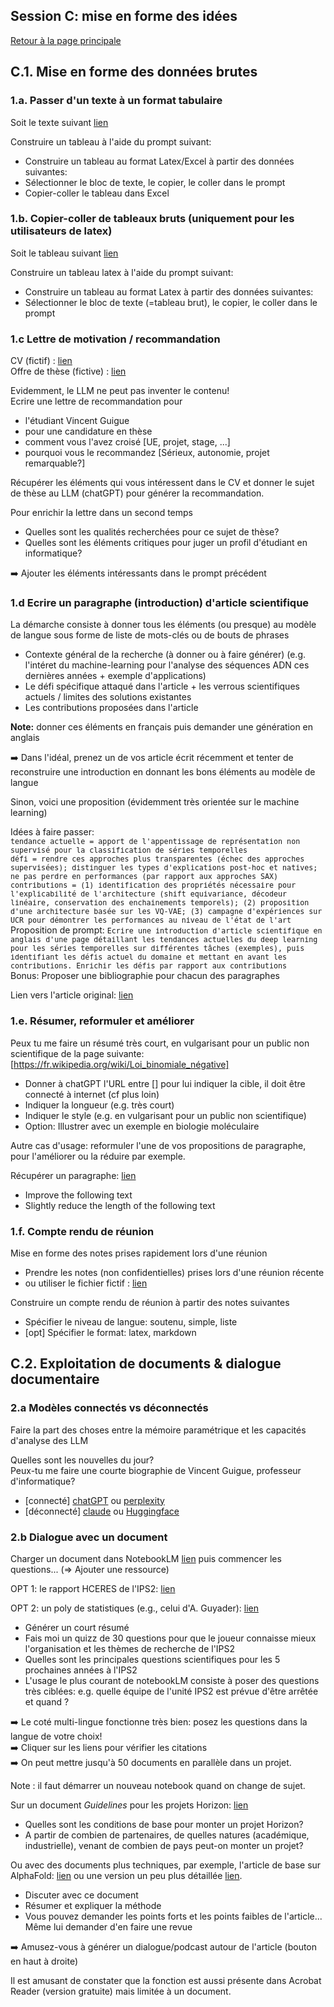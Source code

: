 ## Session C: mise en forme des idées

[Retour à la page principale](README.md)

## C.1. Mise en forme des données brutes

### 1.a. Passer d'un texte à un format tabulaire

Soit le texte suivant [lien](https://fr.wikipedia.org/wiki/Agriculture_en_France#Occupation_des_sols_et_du_territoire)

<div class="ex-box">

Construire un tableau à l'aide du prompt suivant:
<ul>
<li>Construire un tableau au format Latex/Excel à partir des données suivantes:</li>
<li>Sélectionner le bloc de texte, le copier, le coller dans le prompt</li>
<li>Copier-coller le tableau dans Excel</li>
</ul>

</div>

### 1.b. Copier-coller de tableaux bruts (uniquement pour les utilisateurs de latex)

Soit le tableau suivant [lien](https://fr.wikipedia.org/wiki/Agriculture_en_France#Productions_agricoles)

<div class="ex-box">

Construire un tableau latex à l'aide du prompt suivant:
<ul>
<li>Construire un tableau au format Latex à partir des données suivantes:</li>
<li>Sélectionner le bloc de texte (=tableau brut), le copier, le coller dans le prompt</li>
</ul>

</div>

### 1.c Lettre de motivation / recommandation

CV (fictif) : [lien](https://github.com/vguigue/tuto-LLM/blob/main/ressources/CV_Vincent_Guigue.pdf)<BR>
Offre de thèse (fictive) : [lien](https://github.com/vguigue/tuto-LLM/blob/main/ressources/sujet.pdf)

<div class="ex-box">

Evidemment, le LLM ne peut pas inventer le contenu!<BR>
Ecrire une lettre de recommandation pour
<ul>
<li>l'étudiant Vincent Guigue</li>
<li>pour une candidature en thèse</li>
<li>comment vous l'avez croisé [UE, projet, stage, ...]</li>
<li>pourquoi vous le recommandez [Sérieux, autonomie, projet remarquable?]</li>
</ul>
Récupérer les éléments qui vous intéressent dans le CV et donner le sujet de thèse au LLM (chatGPT) pour générer la recommandation.

</div>

Pour enrichir la lettre dans un second temps
<div class="ex-box">

<ul>
<li>Quelles sont les qualités recherchées pour ce sujet de thèse?</li>
<li>Quelles sont les éléments critiques pour juger un profil d'étudiant en informatique?</li>
</ul>
➡️ Ajouter les éléments intéressants dans le prompt précédent

</div>

### 1.d Ecrire un paragraphe (introduction) d'article scientifique

La démarche consiste à donner tous les éléments (ou presque) au modèle de langue sous forme de liste de mots-clés ou de bouts de phrases

- Contexte général de la recherche (à donner ou à faire générer) (e.g. l'intéret du machine-learning pour l'analyse des séquences ADN ces dernières années + exemple d'applications)
- Le défi spécifique attaqué dans l'article + les verrous scientifiques actuels / limites des solutions existantes
- Les contributions proposées dans l'article

**Note:** donner ces éléments en français puis demander une génération en anglais

<div class="ex-box">

➡️ Dans l'idéal, prenez un de vos article écrit récemment et tenter de reconstruire une introduction en donnant les bons éléments au modèle de langue

</div>

Sinon, voici une proposition (évidemment très orientée sur le machine learning)

<div class="ex-box">

Idées à faire passer:<BR>
<tt><small> 
tendance actuelle = apport de l'appentissage de représentation non supervisé pour la classification de séries temporelles<BR>
défi = rendre ces approches plus transparentes (échec des approches supervisées); distinguer les types d'explications post-hoc et natives; ne pas perdre en performances (par rapport aux approches SAX)<BR>
contributions = (1) identification des propriétés nécessaire pour l'explicabilité de l'architecture (shift equivariance, décodeur linéaire, conservation des enchainements temporels); (2) proposition d'une architecture basée sur les VQ-VAE; (3) campagne d'expériences sur UCR pour démontrer les performances au niveau de l'état de l'art
</small></tt>
<BR>
Proposition de prompt:
<tt><small> 
Ecrire une introduction d'article scientifique en anglais d'une page détaillant les tendances actuelles du deep learning pour les séries temporelles sur différentes tâches (exemples), puis identifiant les défis actuel du domaine et mettant en avant les contributions. Enrichir les défis par rapport aux contributions
</small></tt>
<BR>
Bonus: Proposer une bibliographie pour chacun des paragraphes

Lien vers l'article original: <a href="https://arxiv.org/abs/2310.16696"> lien </a>
</div>

### 1.e. Résumer, reformuler et améliorer

<div class="ex-box">

Peux tu me faire un résumé très court, en vulgarisant pour un public non scientifique de la page suivante: [https://fr.wikipedia.org/wiki/Loi_binomiale_négative]

<ul>
<li>Donner à chatGPT l'URL entre [] pour lui indiquer la cible, il doit être connecté à internet (cf plus loin)</li>
<li>Indiquer la longueur (e.g. très court)</li>
<li>Indiquer le style (e.g. en vulgarisant pour un public non scientifique)</li>
<li>Option: Illustrer avec un exemple en biologie moléculaire</li>
</ul>

</div>


Autre cas d'usage: reformuler l'une de vos propositions de paragraphe, pour l'améliorer ou la réduire par exemple.

Récupérer un paragraphe: [lien](https://github.com/vguigue/tuto-LLM/blob/main/ressources/paragraph.txt)

<div class="ex-box">

<ul>
<li>Improve the following text</li>
<li>Slightly reduce the length of the following text</li>
</ul>

</div>

### 1.f. Compte rendu de réunion

Mise en forme des notes prises rapidement lors d'une réunion 

- Prendre les notes (non confidentielles) prises lors d'une réunion récente
- ou utiliser le fichier fictif : [lien](https://github.com/vguigue/tuto-LLM/blob/main/ressources/notes.txt)

<div class="ex-box">

Construire un compte rendu de réunion à partir des notes suivantes

<ul>
<li>Spécifier le niveau de langue: soutenu, simple, liste</li>
<li>[opt] Spécifier le format: latex, markdown</li>
</ul>

</div>




## C.2. Exploitation de documents & dialogue documentaire

### 2.a Modèles connectés vs déconnectés

Faire la part des choses entre la mémoire paramétrique et les capacités d'analyse des LLM

<div class="ex-box">

Quelles sont les nouvelles du jour?<BR>
Peux-tu me faire une courte biographie de Vincent Guigue, professeur d'informatique?

<ul>
<li>[connecté] <a href="https://chatgpt.com/"> chatGPT</a> ou <a href="https://www.perplexity.ai/"> perplexity </a></li>
<li>[déconnecté] <a href="https://claude.ai/"> claude</a> ou <a href="https://huggingface.co/chat/"> Huggingface</a> </li>
</ul>

</div>

### 2.b Dialogue avec un document

Charger un document dans NotebookLM [lien](https://notebooklm.google.com/) puis commencer les questions... ($\Rightarrow$ Ajouter une ressource)

OPT 1: le rapport HCERES de l'IPS2: [lien](https://www.hceres.fr/sites/default/files/media/publications/rapports_evaluations/pdf/E2026-EV-0912408Y-DER-ER-DER-PUR260024983-SVE2-IPS2-RF.pdf)

OPT 2: un poly de statistiques (e.g., celui d'A. Guyader): [lien](https://perso.lpsm.paris/~aguyader/files/teaching/M1/PolycopiePartie1.pdf)

<div class="ex-box">

<ul>
<li>Générer un court résumé</li>
<li>Fais moi un quizz de 30 questions pour que le joueur connaisse mieux l'organisation et les thèmes de recherche de l'IPS2</li>
<li>Quelles sont les principales questions scientifiques pour les 5 prochaines années à l'IPS2</li>
<li>L'usage le plus courant de notebookLM consiste à poser des questions très ciblées: e.g. quelle équipe de l'unité IPS2 est prévue d'être arrêtée et quand ?</li>
</ul>
➡️ Le coté multi-lingue fonctionne très bien: posez les questions dans la langue de votre choix!<BR>
➡️ Cliquer sur les liens pour vérifier les citations <BR>
➡️ On peut mettre jusqu'à 50 documents en parallèle dans un projet.
</div>

Note : il faut démarrer un nouveau notebook quand on change de sujet.

Sur un document *Guidelines* pour les projets Horizon: [lien](https://ec.europa.eu/info/funding-tenders/opportunities/docs/2021-2027/horizon/guidance/programme-guide_horizon_en.pdf)

<div class="ex-box">

<ul>
<li>Quelles sont les conditions de base pour monter un projet Horizon?</li>
<li>A partir de combien de partenaires, de quelles natures (académique, industrielle), venant de combien de pays peut-on monter un projet?</li>
</ul>

</div>

Ou avec des documents plus techniques, par exemple, l'article de base sur AlphaFold: [lien](https://www.science.org/doi/epdf/10.1126/science.abm4805) ou une version un peu plus détaillée [lien](https://www.nature.com/articles/s41586-021-03819-2.pdf).

<div class="ex-box">

<ul>
<li> Discuter avec ce document</li>
<li> Résumer et expliquer la méthode</li>
<li> Vous pouvez demander les points forts et les points faibles de l'article... Même lui demander d'en faire une revue</li>
</ul>
➡️  Amusez-vous à générer un dialogue/podcast autour de l'article (bouton en haut à droite)
</div>

Il est amusant de constater que la fonction est aussi présente dans Acrobat Reader (version gratuite) mais limitée à un document.

